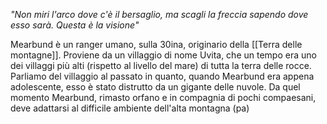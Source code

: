 *"Non miri l'arco dove c'è il bersaglio, ma scagli la freccia sapendo dove esso sarà. Questa è la visione"* 

Mearbund è un ranger umano, sulla 30ina, originario della [[Terra delle montagne]]. Proviene da un villaggio di nome Uvita, che un tempo era uno dei villaggi più alti (rispetto al livello del mare) di tutta la terra delle rocce. Parliamo del villaggio al passato in quanto, quando Mearbund era appena adolescente, esso è stato distrutto da un gigante delle nuvole. Da quel momento Mearbund, rimasto orfano e in compagnia di pochi compaesani, deve adattarsi al difficile ambiente dell'alta montagna (pa)